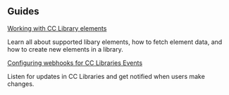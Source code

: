 <DiscoverBlock slots="heading, link, text"/>

## Guides

[Working with CC Library elements](./working-with-elements/)

Learn all about supported libary elements, how to fetch element data, and how to create new elements in a library.

<DiscoverBlock slots="link, text"/>

[Configuring webhooks for CC Libraries Events](./configuring-events-webhooks/)

Listen for updates in CC Libraries and get notified when users make changes.

<DiscoverBlock slots="heading, link, text"/>
